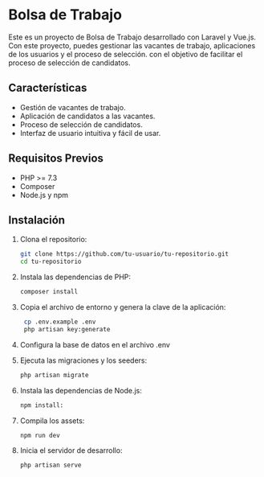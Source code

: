 # Bolsa de Trabajo

Este es un proyecto de Bolsa de Trabajo desarrollado con Laravel y Vue.js.
Con este proyecto, puedes gestionar las vacantes de trabajo, aplicaciones de los usuarios y el proceso de selección.
con el objetivo de facilitar el proceso de selección de candidatos.

## Características

- Gestión de vacantes de trabajo.
- Aplicación de candidatos a las vacantes.
- Proceso de selección de candidatos.
- Interfaz de usuario intuitiva y fácil de usar.


## Requisitos Previos

- PHP >= 7.3
- Composer
- Node.js y npm

## Instalación

1. Clona el repositorio:
   ```bash
   git clone https://github.com/tu-usuario/tu-repositorio.git
   cd tu-repositorio

2. Instala las dependencias de PHP:
    ```bash
    composer install

3. Copia el archivo de entorno y genera la clave de la aplicación:
   ```bash
    cp .env.example .env
    php artisan key:generate

4. Configura la base de datos en el archivo .env

5. Ejecuta las migraciones y los seeders:
    ```bash
    php artisan migrate 

6. Instala las dependencias de Node.js:
    ```bash
    npm install:

7. Compila los assets:
    ```bash
    npm run dev

8. Inicia el servidor de desarrollo:
    ```bash
    php artisan serve

